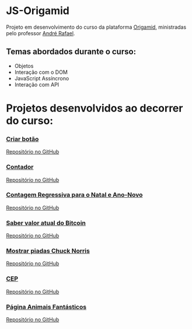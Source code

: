 # JS-Origamid
Projeto em desenvolvimento do curso da plataforma [Origamid](https://www.origamid.com/), ministradas pelo professor [André Rafael](https://github.com/origamid).

## Temas abordados durante o curso:
- Objetos
- Interação com o DOM
- JavaScript Assíncrono
- Interação com API

# Projetos desenvolvidos ao decorrer do curso:
### [Criar botão](https://rafaellaevboff.github.io/JS-Origamid/button-creator/)
[Repositório no GitHub](https://github.com/rafaellaevboff/JS-Origamid/tree/main/button-creator) 

### [Contador](https://rafaellaevboff.github.io/JS-Origamid/contadorJS/)
[Repositório no GitHub](https://github.com/rafaellaevboff/JS-Origamid/tree/main/contadorJS)

### [Contagem Regressiva para o Natal e Ano-Novo](https://rafaellaevboff.github.io/JS-Origamid/contagemRegressiva/)
[Repositório no GitHub](https://github.com/rafaellaevboff/JS-Origamid/tree/main/contagemRegressiva)

### [Saber valor atual do Bitcoin](https://rafaellaevboff.github.io/JS-Origamid/InteragindoComAPIs/bitcoinAPI/)
[Repositório no GitHub](https://github.com/rafaellaevboff/JS-Origamid/tree/main/InteragindoComAPIs/bitcoinAPI)

### [Mostrar piadas Chuck Norris](https://rafaellaevboff.github.io/JS-Origamid/InteragindoComAPIs/piadasAPI/)
[Repositório no GitHub](https://github.com/rafaellaevboff/JS-Origamid/tree/main/InteragindoComAPIs/piadasAPI)

### [CEP](https://rafaellaevboff.github.io/JS-Origamid/InteragindoComAPIs/cepAPI/)
[Repositório no GitHub](https://github.com/rafaellaevboff/JS-Origamid/tree/main/InteragindoComAPIs/cepAPI)

### [Página Animais Fantásticos](https://origamidanimaisfantasticos.netlify.app/)
[Repositório no GitHub](https://github.com/rafaellaevboff/AnimaisFantasticos-Origamid)
